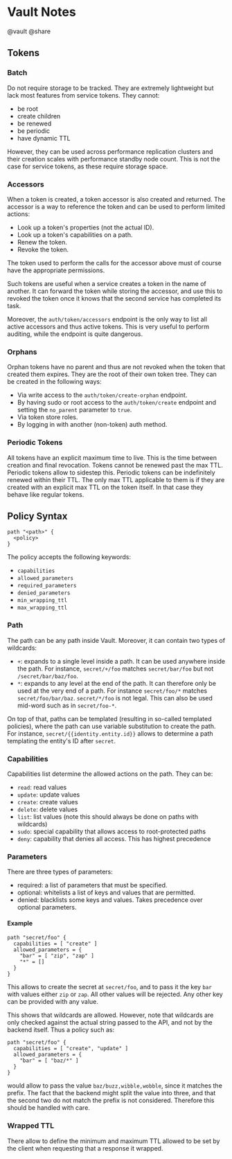# Vault Notes
@vault @share

## Tokens

### Batch

Do not require storage to be tracked. They are extremely lightweight but lack most features from
service tokens. They cannot:

- be root
- create children
- be renewed
- be periodic
- have dynamic TTL

However, they can be used across performance replication clusters and their creation scales with
performance standby node count. This is not the case for service tokens, as these require storage
space.

### Accessors

When a token is created, a token accessor is also created and returned. The accessor is a way to
reference the token and can be used to perform limited actions:

- Look up a token's properties (not the actual ID).
- Look up a token's capabilities on a path.
- Renew the token.
- Revoke the token.

The token used to perform the calls for the accessor above must of course have the appropriate
permissions.

Such tokens are useful when a service creates a token in the name of another. It can forward the
token while storing the accessor, and use this to revoked the token once it knows that the second
service has completed its task.

Moreover, the `auth/token/accessors` endpoint is the only way to list all active accessors and thus
active tokens. This is very useful to perform auditing, while the endpoint is quite dangerous.

### Orphans

Orphan tokens have no parent and thus are not revoked when the token that created them expires. They
are the root of their own token tree. They can be created in the following ways:

- Via write access to the `auth/token/create-orphan` endpoint.
- By having sudo or root access to the `auth/token/create` endpoint and setting the `no_parent`
  parameter to `true`.
- Via token store roles.
- By logging in with another (non-token) auth method.

### Periodic Tokens

All tokens have an explicit maximum time to live. This is the time between creation and final
revocation. Tokens cannot be renewed past the max TTL. Periodic tokens allow to sidestep this.
Periodic tokens can be indefinitely renewed within their TTL. The only max TTL applicable to them is
if they are created with an explicit max TTL on the token itself. In that case they behave like
regular tokens.

## Policy Syntax

```hcl
path "<path>" {
  <policy>
}
```

The policy accepts the following keywords:

- `capabilities`
- `allowed_parameters`
- `required_parameters`
- `denied_parameters`
- `min_wrapping_ttl`
- `max_wrapping_ttl`

### Path

The path can be any path inside Vault. Moreover, it can contain two types of wildcards:

- `+`: expands to a single level inside a path. It can be used anywhere inside the path. For
  instance, `secret/+/foo` matches `secret/bar/foo` but not `/secret/bar/baz/foo`.
- `*`: expands to any level at the end of the path. It can therefore only be used at the very end of
  a path. For instance `secret/foo/*` matches `secret/foo/bar/baz`. `secret/*/foo` is not legal.
  This can also be used mid-word such as in `secret/foo-*`.

On top of that, paths can be templated (resulting in so-called templated policies), where the path
can use variable substitution to create the path. For instance, `secret/{{identity.entity.id}}`
allows to determine a path templating the entity's ID after `secret`.

### Capabilities

Capabilities list determine the allowed actions on the path. They can be:

- `read`: read values
- `update`: update values
- `create`: create values
- `delete`: delete values
- `list`: list values (note this should always be done on paths with wildcards)
- `sudo`: special capability that allows access to root-protected paths
- `deny`: capability that denies all access. This has highest precedence

### Parameters

There are three types of parameters:

- required: a list of parameters that must be specified.
- optional: whitelists a list of keys and values that are permitted.
- denied: blacklists some keys and values. Takes precedence over optional parameters.

#### Example

```hcl
path "secret/foo" {
  capabilities = [ "create" ]
  allowed_parameters = {
    "bar" = [ "zip", "zap" ]
    "*" = []
  }
}
```

This allows to create the secret at `secret/foo`, and to pass it the key `bar` with values either
`zip` or `zap`. All other values will be rejected. Any other key can be provided with any value.

This shows that wildcards are allowed. However, note that wildcards are only checked against the
actual string passed to the API, and not by the backend itself. Thus a policy such as:

```hcl
path "secret/foo" {
  capabilities = [ "create", "update" ]
  allowed_parameters = {
    "bar" = [ "baz/*" ]
  }
}
```

would allow to pass the value `baz/buzz,wibble,wobble`, since it matches the prefix. The fact that
the backend might split the value into three, and that the second two do not match the prefix is not
considered. Therefore this should be handled with care.

### Wrapped TTL

There allow to define the minimum and maximum TTL allowed to be set by the client when requesting
that a response it wrapped.
